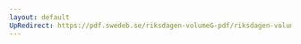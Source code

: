 ```yaml
---
layout: default
UpRedirect: https://pdf.swedeb.se/riksdagen-volumeG-pdf/riksdagen-volumeG-pdf/data/199091/reg_199091/reg_199091_0693.pdf
---
```

